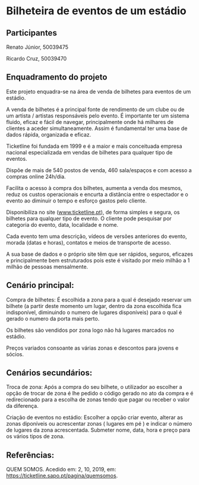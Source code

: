 # Bilheteira de eventos de um estádio

## Participantes
Renato Júnior, 50039475

Ricardo Cruz, 50039470

## Enquadramento do projeto
Este projeto enquadra-se na área de venda de bilhetes para eventos de um estádio.

A venda de bilhetes é a principal fonte de rendimento de um clube ou de um artista / artistas responsáveis pelo evento. É importante ter um sistema fluido, eficaz e fácil de navegar, principalmente onde há milhares de clientes a aceder simultaneamente. Assim é fundamental ter uma base de dados rápida, organizada e eficaz.

Ticketline foi fundada em 1999 e é a maior e mais conceituada empresa nacional especializada em vendas de bilhetes para qualquer tipo de eventos.

Dispõe de mais de 540 postos de venda, 460 sala/espaços e com acesso a compras online 24h/dia.

Facilita o acesso à compra dos bilhetes, aumenta a venda dos mesmos, reduz os custos operacionais e encurta a distância entre o espectador e o evento ao diminuir o tempo e esforço gastos pelo cliente.

Disponibiliza no site (www.ticketline.pt), de forma simples e segura, os bilhetes para qualquer tipo de evento. O cliente pode pesquisar por categoria do evento, data, localidade e nome.

Cada evento tem uma descrição, vídeos de versões anteriores do evento, morada (datas e horas), contatos e meios de transporte de acesso.

A sua base de dados e o próprio site têm que ser rápidos, seguros, eficazes e principalmente bem estruturados pois este é visitado por meio milhão a 1 milhão de pessoas mensalmente.

## Cenário principal:
Compra de bilhetes: É escolhida a zona para a qual é desejado reservar um bilhete (a partir deste momento um lugar, dentro da zona escolhida fica indisponível, diminuindo o numero de lugares disponíveis) para o qual é gerado o numero da porta mais perto.

Os bilhetes são vendidos por zona logo não há lugares marcados no estádio.

Preços variados consoante as várias zonas e descontos para jovens e sócios.

## Cenários secundários:
Troca de zona: Após a compra do seu bilhete, o utilizador ao escolher a opção de trocar de zona é lhe pedido o código gerado no ato da compra e é redirecionado para a escolha de zonas tendo que pagar ou receber o valor da diferença.

Criação de eventos no estádio: Escolher a opção criar evento, alterar as zonas diponíveis ou acrescentar zonas ( lugares em pé ) e indicar o número de lugares da zona acrescentada. Submeter nome, data, hora e preço para os vários tipos de zona.

## Referências:
QUEM SOMOS. Acedido em: 2, 10, 2019, em: https://ticketline.sapo.pt/pagina/quemsomos.
